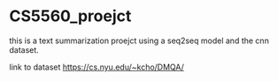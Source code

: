 # CS5560_proejct

this is a text summarization proejct using a seq2seq model
and the cnn dataset. 

link to dataset 
https://cs.nyu.edu/~kcho/DMQA/






